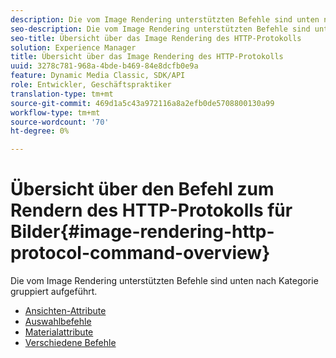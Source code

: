 ```yaml
---
description: Die vom Image Rendering unterstützten Befehle sind unten nach Kategorie gruppiert aufgeführt.
seo-description: Die vom Image Rendering unterstützten Befehle sind unten nach Kategorie gruppiert aufgeführt.
seo-title: Übersicht über das Image Rendering des HTTP-Protokolls
solution: Experience Manager
title: Übersicht über das Image Rendering des HTTP-Protokolls
uuid: 3278c781-968a-4bde-b469-84e8dcfb0e9a
feature: Dynamic Media Classic, SDK/API
role: Entwickler, Geschäftspraktiker
translation-type: tm+mt
source-git-commit: 469d1a5c43a972116a8a2efb0de5708800130a99
workflow-type: tm+mt
source-wordcount: '70'
ht-degree: 0%

---
```



# Übersicht über den Befehl zum Rendern des HTTP-Protokolls für Bilder{#image-rendering-http-protocol-command-overview}

Die vom Image Rendering unterstützten Befehle sind unten nach Kategorie gruppiert aufgeführt.

* [Ansichten-Attribute](r-ir-view-attributes.md)
* [Auswahlbefehle](r-ir-selection-commands.md)
* [Materialattribute](r-ir-material-attributes.md)
* [Verschiedene Befehle](r-ir-miscellaneous-commands.md)

